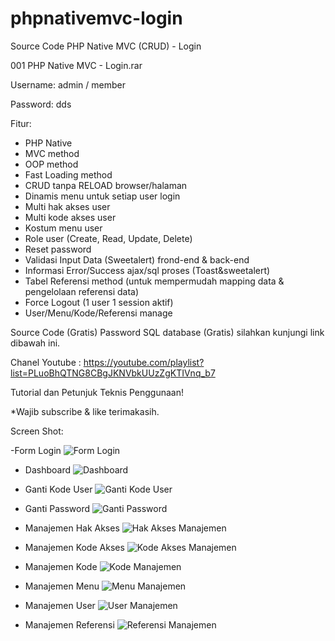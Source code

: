 # phpnativemvc-login
Source Code PHP Native MVC (CRUD) - Login

001 PHP Native MVC - Login.rar

Username: admin / member

Password: dds

Fitur:
- PHP Native
- MVC method
- OOP method
- Fast Loading method
- CRUD tanpa RELOAD browser/halaman
- Dinamis menu untuk setiap user login
- Multi hak akses user
- Multi kode akses user
- Kostum menu user
- Role user (Create, Read, Update, Delete)
- Reset password
- Validasi Input Data (Sweetalert) frond-end & back-end
- Informasi Error/Success ajax/sql proses (Toast&sweetalert)
- Tabel Referensi method (untuk mempermudah mapping data & pengelolaan referensi data)
- Force Logout (1 user 1 session aktif)
- User/Menu/Kode/Referensi manage

Source Code (Gratis)
Password SQL database (Gratis) silahkan kunjungi link dibawah ini.

Chanel Youtube : 
https://youtube.com/playlist?list=PLuoBhQTNG8CBgJKNVbkUUzZgKTIVnq_b7

Tutorial dan Petunjuk Teknis Penggunaan!

*Wajib subscribe & like terimakasih.

Screen Shot:

-Form Login
![Form Login](https://user-images.githubusercontent.com/36695013/185781797-9645358d-e1bc-4ec5-a51c-fdf3eae9454d.png)

- Dashboard
![Dashboard](https://user-images.githubusercontent.com/36695013/185781807-7a46a9ce-d45f-4d92-9240-177701faca6e.png)

- Ganti Kode User
![Ganti Kode User](https://user-images.githubusercontent.com/36695013/185781832-5d0e1342-7648-49f0-9d7b-6975ef8ce02f.png)

- Ganti Password
![Ganti Password](https://user-images.githubusercontent.com/36695013/185781846-864d4a0f-ef73-416b-9b4d-d56dda976877.png)

- Manajemen Hak Akses
![Hak Akses Manajemen](https://user-images.githubusercontent.com/36695013/185781862-57f0eabf-9748-4301-9782-ea28bd7f7fac.png)

- Manajemen Kode Akses
![Kode Akses Manajemen](https://user-images.githubusercontent.com/36695013/185781879-e5aee571-21a0-4ca4-b15f-6dd5e5490d78.png)

- Manajemen Kode
![Kode Manajemen](https://user-images.githubusercontent.com/36695013/185781890-d144b2e2-dc24-4a98-8e63-be03a967cd6a.png)

- Manajemen Menu
![Menu Manajemen](https://user-images.githubusercontent.com/36695013/185781900-ca3698d5-dd4d-493b-bcc9-b622e9f979ca.png)

- Manajemen User
![User Manajemen](https://user-images.githubusercontent.com/36695013/185781911-87316164-c2b1-432e-8c07-8999771a9e8c.png)

- Manajemen Referensi
![Referensi Manajemen](https://user-images.githubusercontent.com/36695013/185781920-edfadcee-38cd-4666-948d-0caad24fe668.png)
